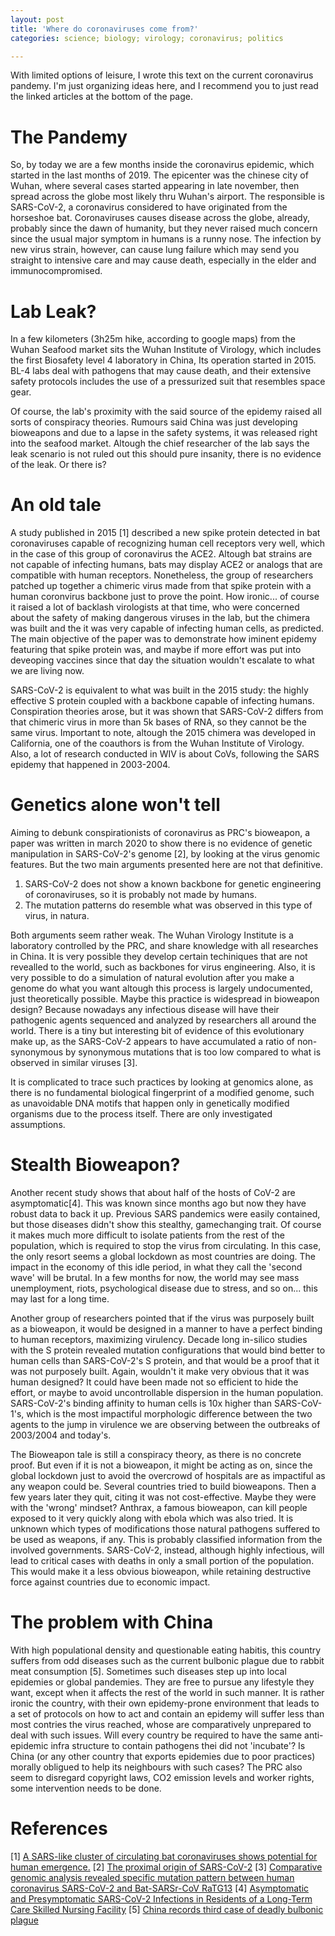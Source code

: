 ```yaml
---
layout: post
title: 'Where do coronaviruses come from?'
categories: science; biology; virology; coronavirus; politics

---
```


With limited options of leisure, I wrote this text on the current coronavirus pandemy.
I'm just organizing ideas here, and I recommend you to just read the linked articles at the bottom of the page.


# The Pandemy

So, by today we are a few months inside the coronavirus epidemic, which started 
in the last months of 2019. The epicenter was the chinese city of Wuhan,
where several cases started appearing in late november, then spread across the globe
most likely thru Wuhan's airport. The responsible is SARS-CoV-2, a coronavirus
considered to have originated from the horseshoe bat. Coronaviruses causes
disease across the globe, already, probably since the dawn of humanity, but
they never raised much concern since the usual major symptom in humans is a runny nose.
The infection by new virus strain, however, can cause lung failure which may send you
straight to intensive care and may cause death, especially in the elder and immunocompromised.


# Lab Leak?

In a few kilometers (3h25m hike, according to google maps) from the Wuhan Seafood market sits the Wuhan Institute of Virology,
which includes the first Biosafety level 4 laboratory in China, Its operation started in 2015.
BL-4 labs deal with pathogens that may cause death, and their extensive safety protocols includes the
use of a pressurized suit that resembles space gear.

Of course, the lab's proximity with the said source of the epidemy raised
all sorts of conspiracy theories. Rumours said China was just developing bioweapons
and due to a lapse in the safety systems, it was released right into the seafood market.
Altough the chief researcher of the lab says the leak scenario is not ruled out
this should pure insanity, there is no evidence of the leak. Or there is?


# An old tale

A study published in 2015 [1] described a new spike protein detected in bat coronaviruses
capable of recognizing human cell receptors very well, which in the case of this group of coronavirus the ACE2.
Altough bat strains are not capable of infecting humans, bats may display ACE2 or analogs that are compatible with human receptors.
Nonetheless, the group of researchers patched up together a chimeric
virus made from that spike protein with a human coronvirus backbone just to prove the point. 
How ironic... of course it raised a lot of backlash virologists at that time, who were
concerned about the safety of making dangerous viruses in the lab, but the chimera was built and the
it was very capable of infecting human cells, as predicted.
The main objective of the paper was to demonstrate how iminent epidemy featuring 
that spike protein was, and maybe if more effort was put into deveoping vaccines since
that day the situation wouldn't escalate to what we are living now.

SARS-CoV-2 is equivalent to what was built in the 2015 study: the highly effective S protein coupled
with a backbone capable of infecting humans.
Conspiration theories arose, but it was shown that SARS-CoV-2 differs from that chimeric virus in more than 5k
bases of RNA, so they cannot be the same virus.
Important to note, altough the 2015 chimera was developed in California,
one of the coauthors is from the Wuhan Institute of Virology.
Also, a lot of research conducted in WIV is about CoVs, following the SARS epidemy that happened in 2003-2004.


# Genetics alone won't tell

Aiming to debunk conspirationists of coronavirus as PRC's bioweapon,
a paper was written in march 2020 to show there is no evidence of genetic manipulation
in SARS-CoV-2's genome [2], by looking at the virus genomic features.
But the two main arguments presented here are not that definitive.


1. SARS-CoV-2 does not show a known backbone for genetic engineering of coronaviruses, so it is probably not made by humans.
2. The mutation patterns do resemble what was observed in this type of virus, in natura.

Both arguments seem rather weak. The Wuhan Virology Institute is a laboratory controlled by the PRC, and share knowledge with all researches in China.
It is very possible they develop certain techiniques that are not revealled to the world, such as backbones for virus engineering.
Also, it is very possible to do a simulation of natural evolution after you make a genome do what you want altough this
process is largely undocumented, just theoretically possible. Maybe this practice is widespread in bioweapon design?
Because nowadays any infectious disease will have their pathogenic agents sequenced and analyzed by researchers all around the world.
There is a tiny but interesting bit of evidence of this evolutionary make up, as the SARS-CoV-2 appears to have accumulated a ratio
of non-synonymous by synonymous mutations that is too low compared to what is observed in similar viruses [3].




It is complicated to trace such practices by looking at genomics alone, 
as there is no fundamental biological fingerprint of a modified genome,
such as unavoidable DNA motifs that happen only in genetically modified organisms due to the process itself.
There are only investigated assumptions.




# Stealth Bioweapon?

Another recent study shows that about half of the hosts of CoV-2 are asymptomatic[4].
This was known since months ago but now they have robust data to back it up.
Previous SARS pandemics were easily contained, but those diseases didn't show this stealthy, gamechanging trait.
Of course it makes much more difficult to isolate patients from the rest of the population, which is required
to stop the virus from circulating. In this case, the only resort seems a global lockdown as most countries are doing.
The impact in the economy of this idle period, in what they call the 'second wave' will be brutal.
In a few months for now, the world may see mass unemployment, riots, psychological disease due to stress, and so on... this may last for a long time.

Another group of researchers pointed that if the virus was purposely built as a bioweapon, it would
be designed in a manner to have a perfect binding to human receptors, maximizing virulency.
Decade long in-silico studies with the S protein revealed mutation configurations that would bind better to human cells than
SARS-CoV-2's S protein, and that would be a proof that it was not purposely built.
Again, wouldn't it make very obvious that it was human designed? It could have been made not so efficient to hide the effort, 
or maybe to avoid uncontrollable dispersion in the human population.
SARS-CoV-2's binding affinity to human cells is 10x higher than SARS-CoV-1's, 
which is the most impactiful morphologic difference between the two agents to the jump in virulence we are observing
between the outbreaks of 2003/2004 and today's.


The Bioweapon tale is still a conspiracy theory, as there is no concrete proof.
But even if it is not a bioweapon, it might be acting as on, since the global lockdown
just to avoid the overcrowd of hospitals are as impactiful as any weapon could be.
Several countries tried to build bioweapons. Then a few years later they quit, citing it was not cost-effective.
Maybe they were with the 'wrong' mindset? Anthrax, a famous bioweapon, can kill people exposed to it very quickly along with ebola which was also tried.
It is unknown which types of modifications those natural pathogens suffered to be used as weapons, if any. This is probably classified information 
from the involved governments.
SARS-CoV-2, instead, although highly infectious, will lead to critical cases with deaths in only a small portion of the population.
This would make it a less obvious bioweapon, while retaining destructive force against countries due to economic impact.




# The problem with China

With high populational density and questionable eating habitis, this country suffers from odd diseases such 
as the current bulbonic plague due to rabbit meat consumption [5].
Sometimes such diseases step up into local epidemies or global pandemies.
They are free to pursue any lifestyle they want, except when it affects the rest of the world in such manner.
It is rather ironic the country, with their own epidemy-prone environment that leads to a set of protocols
on how to act and contain an epidemy will suffer less than most contries the virus reached, whose are comparatively unprepared
to deal with such issues. Will every country be required to have the same anti-epidemic infra structure to contain pathogens thei did not 
'incubate'? Is China (or any other country that exports epidemies due to poor practices) morally obligued to help its neighbours with such cases?
The PRC also seem to disregard copyright laws, CO2 emission levels and worker rights, some intervention needs to be done.







# References

[1] [A SARS-like cluster of circulating bat coronaviruses shows potential for human emergence.](https://www.ncbi.nlm.nih.gov/pubmed/26552008)
[2] [The proximal origin of SARS-CoV-2](https://www.nature.com/articles/s41591-020-0820-9)
[3] [Comparative genomic analysis revealed specific mutation pattern between human
coronavirus SARS-CoV-2 and Bat-SARSr-CoV RaTG13](https://www.biorxiv.org/content/10.1101/2020.02.27.969006v1.full.pdf)
[4] [Asymptomatic and Presymptomatic SARS-CoV-2 Infections in Residents of a Long-Term Care Skilled Nursing Facility](https://www.cdc.gov/mmwr/volumes/69/wr/mm6913e1.htm)
[5] [China records third case of deadly bulbonic plague](https://www.theguardian.com/world/2019/nov/18/china-records-third-case-of-deadly-bubonic-plague)
